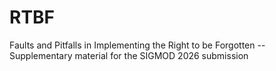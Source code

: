# RTBF
Faults and Pitfalls in Implementing the Right to be Forgotten
-- Supplementary material for the SIGMOD 2026 submission
